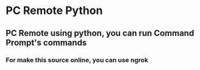 # PC Remote Python

## PC Remote using python, you can run Command Prompt's commands

### For make this source online, you can use ngrok
